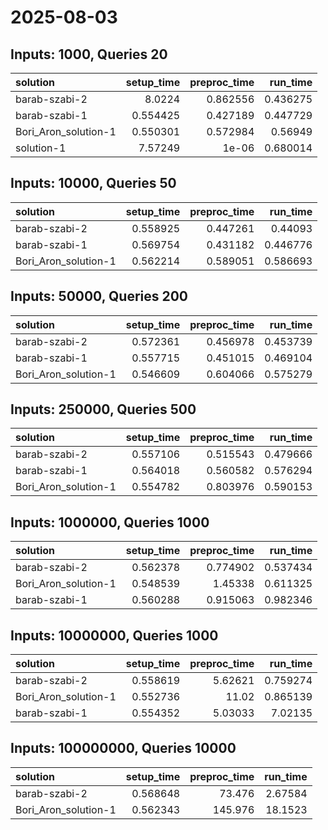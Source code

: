 # 2025-08-03

## Inputs: 1000, Queries 20

| solution             |   setup_time |   preproc_time |   run_time |
|:---------------------|-------------:|---------------:|-----------:|
| barab-szabi-2        |     8.0224   |       0.862556 |   0.436275 |
| barab-szabi-1        |     0.554425 |       0.427189 |   0.447729 |
| Bori_Aron_solution-1 |     0.550301 |       0.572984 |   0.56949  |
| solution-1           |     7.57249  |       1e-06    |   0.680014 |

## Inputs: 10000, Queries 50

| solution             |   setup_time |   preproc_time |   run_time |
|:---------------------|-------------:|---------------:|-----------:|
| barab-szabi-2        |     0.558925 |       0.447261 |   0.44093  |
| barab-szabi-1        |     0.569754 |       0.431182 |   0.446776 |
| Bori_Aron_solution-1 |     0.562214 |       0.589051 |   0.586693 |

## Inputs: 50000, Queries 200

| solution             |   setup_time |   preproc_time |   run_time |
|:---------------------|-------------:|---------------:|-----------:|
| barab-szabi-2        |     0.572361 |       0.456978 |   0.453739 |
| barab-szabi-1        |     0.557715 |       0.451015 |   0.469104 |
| Bori_Aron_solution-1 |     0.546609 |       0.604066 |   0.575279 |

## Inputs: 250000, Queries 500

| solution             |   setup_time |   preproc_time |   run_time |
|:---------------------|-------------:|---------------:|-----------:|
| barab-szabi-2        |     0.557106 |       0.515543 |   0.479666 |
| barab-szabi-1        |     0.564018 |       0.560582 |   0.576294 |
| Bori_Aron_solution-1 |     0.554782 |       0.803976 |   0.590153 |

## Inputs: 1000000, Queries 1000

| solution             |   setup_time |   preproc_time |   run_time |
|:---------------------|-------------:|---------------:|-----------:|
| barab-szabi-2        |     0.562378 |       0.774902 |   0.537434 |
| Bori_Aron_solution-1 |     0.548539 |       1.45338  |   0.611325 |
| barab-szabi-1        |     0.560288 |       0.915063 |   0.982346 |

## Inputs: 10000000, Queries 1000

| solution             |   setup_time |   preproc_time |   run_time |
|:---------------------|-------------:|---------------:|-----------:|
| barab-szabi-2        |     0.558619 |        5.62621 |   0.759274 |
| Bori_Aron_solution-1 |     0.552736 |       11.02    |   0.865139 |
| barab-szabi-1        |     0.554352 |        5.03033 |   7.02135  |

## Inputs: 100000000, Queries 10000

| solution             |   setup_time |   preproc_time |   run_time |
|:---------------------|-------------:|---------------:|-----------:|
| barab-szabi-2        |     0.568648 |         73.476 |    2.67584 |
| Bori_Aron_solution-1 |     0.562343 |        145.976 |   18.1523  |